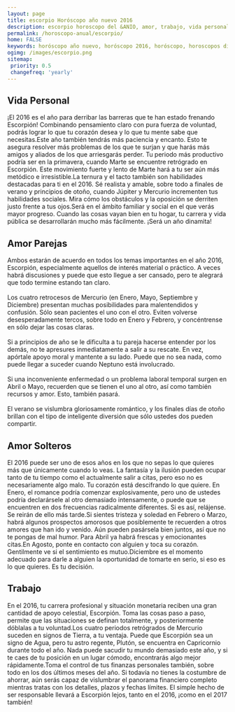 ```yaml
---
layout: page
title: escorpio Horóscopo año nuevo 2016 
description: escorpio horoscopo del &ANIO, amor, trabajo, vida personal. Todas las predicciones para escorpio gratis. Disfruta este año nuevo.
permalink: /horoscopo-anual/escorpio/
home: FALSE
keywords: horóscopo año nuevo, horóscopo 2016, horóscopo, horoscopos diarios gratis del dia de hoy, horóscopo diario gratis,horóscopo ano nuevo 2016, horóscopo esperanza gracia, horoscopo escorpio 2016, horoscop, horóscopos gratis, horoscopo escorpio, horoscopo escorpio 2016 gratis, Tarot, Astrologia, Zodíaco, escorpio, horoscopo gratis,tarot en femenino,videncia gratuita,horoscopos gratuitos,horóscopos, astrologia,videncia gratis
ogimg: /images/escorpio.png
sitemap:
 priority: 0.5
 changefreq: 'yearly'
---
```




## Vida Personal

¡El 2016 es el año para derribar las barreras que te han estado frenando Escorpión! Combinando pensamiento claro con pura fuerza de voluntad, podrás lograr lo que tu corazón desea y lo que tu mente sabe que necesitas.Este año también tendrás más paciencia y encanto. Esto te asegura resolver más problemas de los que te surjan y que harás más amigos y aliados de los que arriesgarás perder.    Tu periodo más productivo podría ser en la primavera, cuando Marte se encuentre retrógrado en Escorpión. Este movimiento fuerte y lento de Marte hará a tu ser aún más metódico e irresistible.La ternura y el tacto también son habilidades destacadas para ti en el 2016. Sé realista y amable, sobre todo a finales de verano y principios de otoño, cuando Júpiter y Mercurio incrementen tus habilidades sociales. Mira cómo los obstáculos y la oposición se derriten justo frente a tus ojos.Será en el ámbito familiar y social en el que verás mayor progreso. Cuando las cosas vayan bien en tu hogar, tu carrera y vida pública se desarrollarán mucho más fácilmente. ¡Será un año dinamita!

## Amor Parejas

Ambos estarán de acuerdo en todos los temas importantes en el año 2016, Escorpión, especialmente aquellos de interés material o práctico. A veces habrá discusiones y puede que esto llegue a ser cansado, pero te alegrará que todo termine estando tan claro.<br><br>Los cuatro retrocesos de Mercurio (en Enero, Mayo, Septiembre y Diciembre) presentan muchas posibilidades para malentendidos y confusión. Sólo sean pacientes el uno con el otro. Eviten volverse desesperadamente tercos, sobre todo en Enero y Febrero, y concéntrense en sólo dejar las cosas claras.<br><br>Si a principios de año se le dificulta a tu pareja hacerse entender por los demás, no te apresures inmediatamente a salir a su rescate. En vez, apórtale apoyo moral y mantente a su lado. Puede que no sea nada, como puede llegar a suceder cuando Neptuno está involucrado.<br><br>Si una inconveniente enfermedad o un problema laboral temporal surgen en Abril o Mayo, recuerden que se tienen el uno al otro, así como también recursos y amor. Esto, también pasará.<br><br>El verano se vislumbra gloriosamente romántico, y los finales días de otoño brillan con el tipo de inteligente diversión que sólo ustedes dos pueden compartir.

## Amor Solteros

El 2016 puede ser uno de esos años en los que no sepas lo que quieres más que únicamente cuando lo veas. La fantasía y la ilusión pueden ocupar tanto de tu tiempo como el actualmente salir a citas, pero eso no es necesariamente algo malo. Tu corazón está descifrando lo que quiere. En Enero, el romance podría comenzar explosivamente, pero uno de ustedes podría declarársele al otro demasiado intensamente, o puede que se encuentren en dos frecuencias radicalmente diferentes. Si es así, relájense. Se reirán de ello más tarde.Si sientes tristeza y soledad en Febrero o Marzo, habrá algunos prospectos amorosos que posiblemente te recuerden a otros amores que han ido y venido. Aún pueden pasársela bien juntos, así que no te pongas de mal humor. Para Abril ya habrá frescas y emocionantes citas.En Agosto, ponte en contacto con alguien y toca su corazón. Gentilmente ve si el sentimiento es mutuo.Diciembre es el momento adecuado para darle a alguien la oportunidad de tomarte en serio, si eso es lo que quieres. Es tu decisión.

## Trabajo

En el 2016, tu carrera profesional y situación monetaria reciben una gran cantidad de apoyo celestial, Escorpión. Toma las cosas paso a paso, permite que las situaciones se definan totalmente, y posteriormente dóblalas a tu voluntad.Los cuatro periodos retrógrados de Mercurio suceden en signos de Tierra, a tu ventaja. Puede que Escorpión sea un signo de Agua, pero tu astro regente, Plutón, se encuentra en Capricornio durante todo el año. Nada puede sacudir tu mundo demasiado este año, y si te caes de tu posición en un lugar cómodo, encontrarás algo mejor rápidamente.Toma el control de tus finanzas personales también, sobre todo en los dos últimos meses del año. Si todavía no tienes la costumbre de ahorrar, aún serás capaz de vislumbrar el panorama financiero completo mientras tratas con los detalles, plazos y fechas límites. El simple hecho de ser responsable llevará a Escorpión lejos, tanto en el 2016, ¡como en el 2017 también!